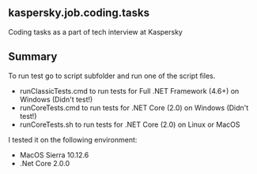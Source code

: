 ## kaspersky.job.coding.tasks
Coding tasks as a part of tech interview at Kaspersky

## Summary

To run test go to script subfolder and run one of the script files.
* runClassicTests.cmd to run tests for Full .NET Framework (4.6+) on Windows (Didn't test!)
* runCoreTests.cmd to run tests for .NET Core (2.0) on Windows (Didn't test!)
* runCoreTests.sh to run tests for .NET Core (2.0) on Linux or MacOS

I tested it on the following environment:
* MacOS Sierra 10.12.6
* .Net Core 2.0.0
